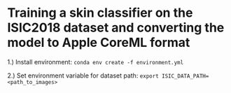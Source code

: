 # Training a skin classifier on the ISIC2018 dataset and converting the model to Apple CoreML format

1.) Install environment: 
`conda env create -f environment.yml`

2.) Set environment variable for dataset path: 
`export ISIC_DATA_PATH=<path_to_images>`

